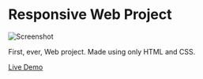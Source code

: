 # Responsive Web Project

![Screenshot](https://res.cloudinary.com/drft9abh4/image/upload/v1683186010/Proyecto%201%20-%20Figma%20Recently%20Viewed/Original_xrwmy9.png)

First, ever, Web project. Made using only HTML and CSS.

[Live Demo](https://figma-recently-viewed-copy-x.netlify.app/)
